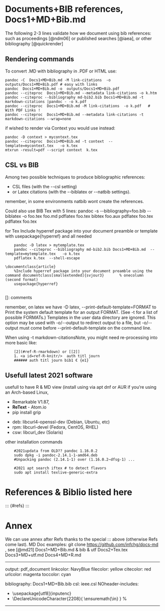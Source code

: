 

# Documents+BIB references, Docs1+MD+Bib.md 

The following 2-3 lines validate how we document using bib references: such as proceedings [@ndm06]
or published searches [@iaea], or other bibliography [@quickrender]



## Rendering commands


To convert .MD with bibliography in .PDF or HTML use:
```{bash}
pandoc -C  Docs1+MD+Bib.md -M link-citations  -o  outputs/Docs1+MD+Bib.pdf # easy with links
pandoc  Docs1+MD+Bib.md -o  outputs/Docs1+MD+Bib.pdf
pandoc --citeproc  Docs1+MD+Bib.md --metadata link-citations -o k.htm
pandoc --citeproc --bibliography md-bib2.bib Docs1+MD+Bib.md -t markdown-citations |pandoc - -o k.pdf
pandoc --citeproc  Docs1+MD+Bib.md -M link-citations  -o k.pdf   # With PDF Links !
pandoc --citeproc  Docs1+MD+Bib.md --metadata link-citations -t markdown-citations --wrap=none
```

if wished to render via Context  you would use instead:

	pandoc -D context > mycontext.tex
	pandoc --citeproc  Docs1+MD+Bib.md -t context  --template=mycontext.tex   -o k.tex
	mtxrun -result=pdf --script context  k.tex


## CSL vs BIB

Among two possible techniques to produce bibliographic references: 
 - CSL files (with the --csl setting) 
 - or Latex citations (with the --biblatex or --natbib settings).
 
remember, in some environments natbib wont create the references.
 

Could also use BIB Tex with 5 lines:
    pandoc -s --bibliography=foo.bib --biblatex -o foo.tex foo.md
	pdflatex foo.tex
	bibtex foo.aux
	pdflatex foo.tex
	pdflatex foo.tex



for Tex Include hyperref package into your document preamble or template with usepackage{hyperref} and all needed
```{bash}
	pandoc -D latex > mytemplate.tex
	pandoc --citeproc --bibliography md-bib2.bib Docs1+MD+Bib.md  --template=mytemplate.tex   -o k.tex
	pdflatex k.tex  --shell-escape 

\documentclass{article}
	%Include hyperref package into your document preamble using the command documentclass[smallextended]{svjour3}       % onecolumn (second format)
	usepackage{hyperref}
	 
```
 


[]: comments


remember, on latex we have        -D latex, --print-default-template=FORMAT to
Print the system default template for an output FORMAT.  (See -t for a list of possible FORMATs.) Templates in the user
data directory are ignored.  This option may be used with -o/--output to redirect output to  a  file,  but  -o/--output
must come before --print-default-template on the command line.


When using -t markdown-citationsNote, you  might need re-processing into more basic like:
```
    [2](#ref-R-rmarkdown) or [[2]]
    1. <a id=ref-R-knitr/>  auth titl journ
    ###### auth titl journ bib1 € {e1}

```
 

## Usefull latest 2021 software


usefull to have R & MD view (install using via apt dnf or AUR if you’re using an Arch-based Linux,
 - Remarkable V1.87,
 - **ReText** -  Atom.io
 - pip install grip
 * deb: libcurl4-openssl-dev (Debian, Ubuntu, etc)
 * rpm: libcurl-devel (Fedora, CentOS, RHEL)
 * csw: libcurl_dev (Solaris)


other installation commands
```{bash}
	#2021updata from OLD?? pandoc 1.16.0.2
	sudo dpkg -i pandoc-2.14.1-1-amd64.deb
	#Unpacking pandoc (2.14.1-1) over (1.16.0.2~dfsg-1) ...

	#2021 apt search iftex # to detect flavors
	sudo apt install texlive-generic-extra
```




# References & Biblio listed here


::: {#refs}
:::
 
	
	
# Annex

We can use annex after Refs thanks to the special ::: above (otherwise Refs come last). MD Doc examples:	git clone https://github.com/infchg/docs-md  , see [@md21]   Docs1+MD+Bib.md & bib & utf Docs2+Tex.tex    Docs3+MD+utf.md    Docs4+MD+R.md  


---
output: pdf_document
linkcolor: NavyBlue 
filecolor: yellow
citecolor: red
urlcolor: magenta
toccolor: cyan

bibliography: Docs1+MD+Bib.bib
csl: ieee.csl
NOheader-includes:
 - \usepackage[utf8]{inputenc}
 - \DeclareUnicodeCharacter{2208}{  \ensuremath{\in} } % 
---


